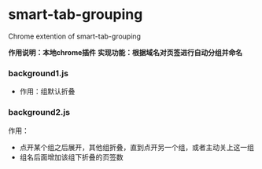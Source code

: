 # smart-tab-grouping
Chrome extention of smart-tab-grouping

**作用说明：本地chrome插件**
**实现功能：根据域名对页签进行自动分组并命名**

### background1.js
- 作用：组默认折叠

### background2.js
作用：
- 点开某个组之后展开，其他组折叠，直到点开另一个组，或者主动关上这一组
- 组名后面增加该组下折叠的页签数

